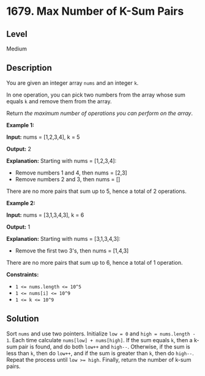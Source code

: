 # 1679. Max Number of K-Sum Pairs
## Level
Medium

## Description
You are given an integer array `nums` and an integer `k`.

In one operation, you can pick two numbers from the array whose sum equals `k` and remove them from the array.

Return *the maximum number of operations you can perform on the array*.

**Example 1:**

**Input:** nums = [1,2,3,4], k = 5

**Output:** 2

**Explanation:** Starting with nums = [1,2,3,4]:
- Remove numbers 1 and 4, then nums = [2,3]
- Remove numbers 2 and 3, then nums = []

There are no more pairs that sum up to 5, hence a total of 2 operations.

**Example 2:**

**Input:** nums = [3,1,3,4,3], k = 6

**Output:** 1

**Explanation:** Starting with nums = [3,1,3,4,3]:
- Remove the first two 3's, then nums = [1,4,3]

There are no more pairs that sum up to 6, hence a total of 1 operation.

**Constraints:**

* `1 <= nums.length <= 10^5`
* `1 <= nums[i] <= 10^9`
* `1 <= k <= 10^9`

## Solution
Sort `nums` and use two pointers. Initialize `low = 0` and `high = nums.length - 1`. Each time calculate `nums[low] + nums[high]`. If the sum equals `k`, then a k-sum pair is found, and do both `low++` and `high--`. Otherwise, if the sum is less than `k`, then do `low++`, and if the sum is greater than `k`, then do `high--`. Repeat the process until `low >= high`. Finally, return the number of k-sum pairs.
